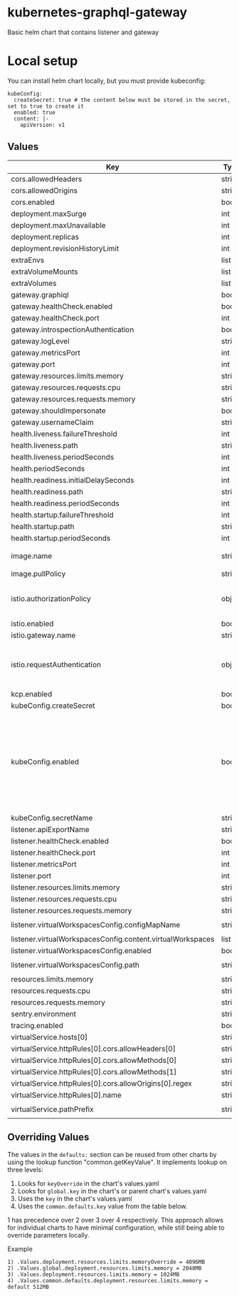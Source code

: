 # kubernetes-graphql-gateway

Basic helm chart that contains listener and gateway

# Local setup

You can install helm chart locally, but you must provide kubeconfig:
```
kubeConfig:
  createSecret: true # the content below must be stored in the secret, set to true to create it
  enabled: true
  content: |-
    apiVersion: v1
```
## Values
| Key | Type | Default | Description                                                                                                                                                                                                  |
|-----|------|---------|--------------------------------------------------------------------------------------------------------------------------------------------------------------------------------------------------------------|
| cors.allowedHeaders | string | `"*"` |                                                                                                                                                                                                              |
| cors.allowedOrigins | string | `"*"` |                                                                                                                                                                                                              |
| cors.enabled | bool | `false` |                                                                                                                                                                                                              |
| deployment.maxSurge | int | `5` |                                                                                                                                                                                                              |
| deployment.maxUnavailable | int | `0` |                                                                                                                                                                                                              |
| deployment.replicas | int | `1` |                                                                                                                                                                                                              |
| deployment.revisionHistoryLimit | int | `3` |                                                                                                                                                                                                              |
| extraEnvs | list | `[]` |                                                                                                                                                                                                              |
| extraVolumeMounts | list | `[]` |                                                                                                                                                                                                              |
| extraVolumes | list | `[]` |                                                                                                                                                                                                              |
| gateway.graphiql | bool | `true` |                                                                                                                                                                                                              |
| gateway.healthCheck.enabled | bool | `true` |                                                                                                                                                                                                              |
| gateway.healthCheck.port | int | `3389` |                                                                                                                                                                                                              |
| gateway.introspectionAuthentication | bool | `true` |                                                                                                                                                                                                              |
| gateway.logLevel | string | `"trace"` |                                                                                                                                                                                                              |
| gateway.metricsPort | int | `8081` |                                                                                                                                                                                                              |
| gateway.port | int | `8080` |                                                                                                                                                                                                              |
| gateway.resources.limits.memory | string | `"1200Mi"` |                                                                                                                                                                                                              |
| gateway.resources.requests.cpu | string | `"250m"` |                                                                                                                                                                                                              |
| gateway.resources.requests.memory | string | `"1000Mi"` |                                                                                                                                                                                                              |
| gateway.shouldImpersonate | bool | `true` |                                                                                                                                                                                                              |
| gateway.usernameClaim | string | `"email"` |                                                                                                                                                                                                              |
| health.liveness.failureThreshold | int | `1` |                                                                                                                                                                                                              |
| health.liveness.path | string | `"/healthz"` |                                                                                                                                                                                                              |
| health.liveness.periodSeconds | int | `10` |                                                                                                                                                                                                              |
| health.periodSeconds | int | `10` |                                                                                                                                                                                                              |
| health.readiness.initialDelaySeconds | int | `5` |                                                                                                                                                                                                              |
| health.readiness.path | string | `"/readyz"` |                                                                                                                                                                                                              |
| health.readiness.periodSeconds | int | `10` |                                                                                                                                                                                                              |
| health.startup.failureThreshold | int | `30` |                                                                                                                                                                                                              |
| health.startup.path | string | `"/readyz"` |                                                                                                                                                                                                              |
| health.startup.periodSeconds | int | `10` |                                                                                                                                                                                                              |
| image.name | string | `"ghcr.io/platform-mesh/kubernetes-graphql-gateway"` |                                                                                                                                                                                                              |
| image.pullPolicy | string | `"IfNotPresent"` |                                                                                                                                                                                                              |
| istio.authorizationPolicy | object | `{"create":false}` | ALlows the creation of a AuthorizationPolicy resource, by default disabled                                                                                                                                   |
| istio.enabled | bool | `true` |                                                                                                                                                                                                              |
| istio.gateway.name | string | `"gateway"` |                                                                                                                                                                                                              |
| istio.requestAuthentication | object | `{"create":false}` | ALlows the creation of a RequestAuthentication resource, by default disabled                                                                                                                                 |
| kcp.enabled | bool | `true` |                                                                                                                                                                                                              |
| kubeConfig.createSecret | bool | `false` |                                                                                                                                                                                                              |
| kubeConfig.enabled | bool | `false` | Allows the mounting of an external kubeconfig. If the kubeconfig is set, it is expected that the service account, that is used, is not connected to this chart and the rbac resources will not be generated. |
| kubeConfig.secretName | string | `"kcp-root-kubeconfig"` |                                                                                                                                                                                                              |
| listener.apiExportName | string | `"kcp.io"` |                                                                                                                                                                                                              |
| listener.healthCheck.enabled | bool | `true` |                                                                                                                                                                                                              |
| listener.healthCheck.port | int | `3390` |                                                                                                                                                                                                              |
| listener.metricsPort | int | `8091` |                                                                                                                                                                                                              |
| listener.port | int | `8090` |                                                                                                                                                                                                              |
| listener.resources.limits.memory | string | `"600Mi"` |                                                                                                                                                                                                              |
| listener.resources.requests.cpu | string | `"250m"` |                                                                                                                                                                                                              |
| listener.resources.requests.memory | string | `"500Mi"` |                                                                                                                                                                                                              |
| listener.virtualWorkspacesConfig.configMapName | string | `"virtual-workspaces-config"` |                                                                                                                                                                                                              |
| listener.virtualWorkspacesConfig.content.virtualWorkspaces | list | `[]` |                                                                                                                                                                                                              |
| listener.virtualWorkspacesConfig.enabled | bool | `false` |                                                                                                                                                                                                              |
| listener.virtualWorkspacesConfig.path | string | `"/app/config/virtual-workspaces.yaml"` |                                                                                                                                                                                                              |
| resources.limits.memory | string | `"1800Mi"` |                                                                                                                                                                                                              |
| resources.requests.cpu | string | `"500m"` |                                                                                                                                                                                                              |
| resources.requests.memory | string | `"1500Mi"` |                                                                                                                                                                                                              |
| sentry.environment | string | `"dev"` |                                                                                                                                                                                                              |
| tracing.enabled | bool | `true` |                                                                                                                                                                                                              |
| virtualService.hosts[0] | string | `"*"` |                                                                                                                                                                                                              |
| virtualService.httpRules[0].cors.allowHeaders[0] | string | `"*"` |                                                                                                                                                                                                              |
| virtualService.httpRules[0].cors.allowMethods[0] | string | `"GET"` |                                                                                                                                                                                                              |
| virtualService.httpRules[0].cors.allowMethods[1] | string | `"POST"` |                                                                                                                                                                                                              |
| virtualService.httpRules[0].cors.allowOrigins[0].regex | string | `".*"` |                                                                                                                                                                                                              |
| virtualService.httpRules[0].name | string | `"default"` |                                                                                                                                                                                                              |
| virtualService.pathPrefix | string | `"/kubernetes-graphql-gateway/"` |                                                                                                                                                                                                              |

## Overriding Values

The values in the `defaults:` section can be reused from other charts by using the lookup function "common.getKeyValue". It implements lookup on three levels:

1. Looks for `keyOverride` in the chart's values.yaml
2. Looks for `global.key` in the chart's or parent chart's values.yaml
3. Uses the `key` in the chart's values.yaml
4. Uses the `common.defaults.key` value from the table below.

1 has precedence over 2 over 3 over 4 respectively. This approach allows for individual charts to have minimal configuration, while still being able to override parameters locally.

Example
```
1) .Values.deployment.resources.limits.memoryOverride = 4096MB
2) .Values.global.deployment.resources.limits.memory = 2048MB
3) .Values.deployment.resources.limits.memory = 1024MB
4) .Values.common.defaults.deployment.resources.limits.memory = default 512MB
```
